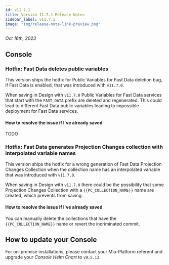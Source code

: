 ```yaml
---
id: v11.7.1
title: Version 11.7.1 Release Notes
sidebar_label: v11.7.1
image: "img/release-note-link-preview.png"
---
```


_Oct 16th, 2023_

## Console

### Hotfix: Fast Data deletes public variables

This version ships the hotfix for Public Variables for Fast Data deletion bug, if Fast Data is enabled, that was introduced with `v11.7.0`.

When saving in Design with `v11.7.0` Public Variables for Fast Data services that start with the `FAST_DATA` prefix are deleted and regenerated. This could lead to different Fast Data public variables leading to impossible deployment for Fast Data services. 

#### How to resolve the issue if I've already saved

TODO

### Hotfix: Fast Data generates Projection Changes collection with interpolated variable names

This version ships the hotfix for a wrong generation of Fast Data Projection Changes Collection when the collection name has an interpolated variable that was introduced with `v11.7.0`.

When saving in Design with `v11.7.0` there could be the possibility that some Projection Changes Collection with a `{{PC_COLLECTION_NAME}}` name are created, which prevents from saving. 

#### How to resolve the issue if I've already saved

You can manually delete the collections that have the `{{PC_COLLECTION_NAME}}` name or revert the incriminated commit.

## How to update your Console

For on-premise installations, please contact your Mia-Platform referent and upgrade your _Console Helm Chart_ to `v9.5.13`.
